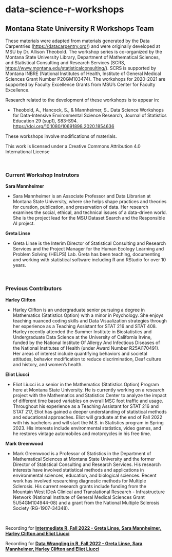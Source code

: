 # data-science-r-workshops


## Montana State University R Workshops Team
These materials were adapted from materials generated by the Data Carpentries (https://datacarpentry.org/) and were originally developed at MSU by Dr. Allison Theobold. The workshop series is co-organized by the Montana State University Library, Department of Mathematical Sciences, and Statistical Consulting and Research Services (SCRS, https://www.montana.edu/statisticalconsulting/). SCRS is supported by Montana INBRE (National Institutes of Health, Institute of General Medical Sciences Grant Number P20GM103474). The workshops for 2020-2021 are supported by Faculty Excellence Grants from MSU’s Center for Faculty Excellence.

Research related to the development of these workshops is to appear in:

* Theobold, A., Hancock, S., & Mannheimer, S.. Data Science Workshops for Data-Intensive Environmental Science Research, Journal of Statistics Education 29 (sup1), S83-S94. https://doi.org/10.1080/10691898.2020.1854636 
 

These workshops involve modifications of materials.

This work is licensed under a Creative Commons Attribution 4.0 International License

$~$

### Current Workshop Instrutors
**Sara Mannheimer**
* Sara Mannheimer is an Associate Professor and Data Librarian at Montana State University, where she helps shape practices and theories for curation, publication, and preservation of data. Her research examines the social, ethical, and technical issues of a data-driven world. She is the project lead for the MSU Dataset Search and the Responsible AI project.

**Greta Linse**
* Greta Linse is the Interim Director of Statistical Consulting and Research Services and the Project Manager for the Human Ecology Learning and Problem Solving (HELPS) Lab. Greta has been teaching, documenting and working with statistical software including R and RStudio for over 10 years.
 
$~$

### Previous Contributors
**Harley Clifton**
* Harley Clifton is an undergraduate senior pursuing a degree in Mathematics (Statistics Option) with a minor in Psychology. She enjoys teaching nuanced coding skills and Data Visualization strategies through her experience as a Teaching Assistant for STAT 216 and STAT 408. Harley recently attended the Summer Institute in Biostatistics and Undergraduate Data Science at the University of California Irvine, funded by the National Institute Of Allergy And Infectious Diseases of the National Institutes of Health (under Award Number R25AI170491). Her areas of interest include quantifying behaviors and societal attitudes, behavior modification to reduce discrimination, Deaf culture and history, and women’s health.
  
**Eliot Liucci**
* Eliot Liucci is a senior in the Mathematics (Statistics Option) Program here at Montana State University. He is currently working on a research project with the Mathematics and Statistics Center to analyze the impact of different time based variables on overall MSC foot traffic and usage. Throughout his experience as a Teaching Assistant for STAT 216 and STAT 217, Eliot has gained a deeper understanding of statistical methods and educational approaches. Eliot will graduate at the end of Fall 2022 with his bachelors and will start the M.S. in Statistics program in Spring 2023. His interests include environmental statistics, video games, and he restores vintage automobiles and motorcycles in his free time.
  
**Mark Greenwood**
* Mark Greenwood is a Professor of Statistics in the Department of Mathematical Sciences at Montana State University and the former Director of Statistical Consulting and Research Services. His research interests have involved statistical methods and applications in environmental sciences, education, and biological sciences. Recent work has involved researching diagnostic methods for Multiple Sclerosis. His current research grants include funding from the Mountain West IDeA Clinical and Translational Research - Infrastructure Network (National Institute of General Medical Sciences Grant 5U54GM104944-08) and a grant from the National Multiple Sclerosis Society (RG-1907-34348).

$~$

Recording for [**Intermediate R, Fall 2022 - Greta Linse, Sara Mannheimer, Harley Clifton and Eliot Liucci**](https://www.youtube.com/watch?v=iB8fkziBCNI)

Recording for [**Data Wrangling in R, Fall 2022 - Greta Linse, Sara Mannheimer, Harley Clifton and Eliot Liucci**](https://www.youtube.com/watch?v=6sTBbgslohY)
